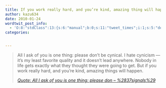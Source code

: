 ```yaml
---
title: If you work really hard, and you’re kind, amazing thing will happen.
author: kazu634
date: 2010-01-24
wordtwit_post_info:
  - 'O:8:"stdClass":13:{s:6:"manual";b:0;s:11:"tweet_times";i:1;s:5:"delay";i:0;s:7:"enabled";i:1;s:10:"separation";s:2:"60";s:7:"version";s:3:"3.7";s:14:"tweet_template";b:0;s:6:"status";i:2;s:6:"result";a:0:{}s:13:"tweet_counter";i:2;s:13:"tweet_log_ids";a:1:{i:0;i:5073;}s:9:"hash_tags";a:0:{}s:8:"accounts";a:1:{i:0;s:7:"kazu634";}}'
categories:


---
```

<div class="section">
<blockquote title="Quote" cite="http://37signals.com/svn/posts/2117-all-i-ask-of-you-is-one-thing-please-don">
<p>
      All I ask of you is one thing: please don&#8217;t be cynical. I hate cynicism ― it&#8217;s my least favorite quality and it doesn&#8217;t lead anywhere. Nobody in life gets exactly what they thought they were going to get. But if you work really hard, and you&#8217;re kind, amazing things will happen.
</p>
    
<p>
<cite><a href="http://37signals.com/svn/posts/2117-all-i-ask-of-you-is-one-thing-please-don" onclick="__gaTracker('send', 'event', 'outbound-article', 'http://37signals.com/svn/posts/2117-all-i-ask-of-you-is-one-thing-please-don', 'Quote: All I ask of you is one thing: please don &#8211; %2837signals%29');" target="_blank">Quote: All I ask of you is one thing: please don &#8211; %2837signals%29</a></cite>
</p>
</blockquote>
</div>
